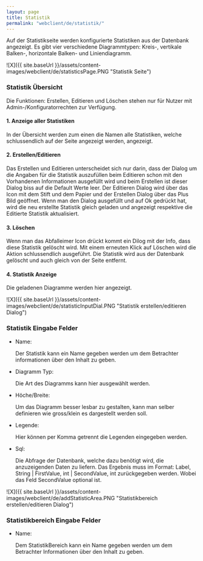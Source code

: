 ```yaml
---
layout: page
title: Statistik
permalink: "webclient/de/statistik/"
---
```


Auf der Statistikseite werden konfigurierte Statistiken aus der Datenbank angezeigt. Es gibt vier verschiedene Diagrammtypen: Kreis-, vertikale Balken-, horizontale Balken- und Liniendiagramm. 

![X]({{ site.baseUrl }}/assets/content-images/webclient/de/statisticsPage.PNG "Statistik Seite")

### Statistik Übersicht
Die Funktionen: Erstellen, Editieren und Löschen stehen nur für Nutzer mit Admin-/Konfiguratorrechten zur Verfügung.

#### 1. Anzeige aller Statistiken
In der Übersicht werden zum einen die Namen alle Statistiken, welche schlussendlich auf der Seite angezeigt werden, angezeigt.
	
#### 2. Erstellen/Editieren
Das Erstellen und Editieren unterscheidet sich nur darin, dass der Dialog um die Angaben für die Statistik auszufüllen beim Editieren schon mit den Vorhandenen Informationen ausgefüllt wird und beim Erstellen ist dieser Dialog biss auf die Default Werte leer. Der Editieren Dialog wird über das Icon mit dem Stift und dem Papier und der Erstellen Dialog über das Plus Bild geöffnet. Wenn man den Dialog ausgefüllt und auf Ok gedrückt hat, wird die neu erstellte Statistik gleich geladen und angezeigt respektive die Editierte Statistik aktualisiert.
	
#### 3. Löschen
Wenn man das Abfalleimer Icon drückt kommt ein Dilog mit der Info, dass diese Statistik gelöscht wird. Mit einem erneuten Klick auf Löschen wird die Aktion schlussendlich ausgeführt. Die Statistik wird aus der Datenbank gelöscht und auch gleich von der Seite entfernt.
	
#### 4. Statistik Anzeige
Die geladenen Diagramme werden hier angezeigt. 

![X]({{ site.baseUrl }}/assets/content-images/webclient/de/statisticInputDial.PNG "Statistik erstellen/editieren Dialog")

### Statistik Eingabe Felder

* Name:

	Der Statistik kann ein Name gegeben werden um dem Betrachter informationen über den Inhalt zu geben.
	
* Diagramm Typ:

	Die Art des Diagramms kann hier ausgewählt werden.
	
* Höche/Breite:

	Um das Diagramm besser lesbar zu gestalten, kann man selber definieren wie gross/klein es dargestellt werden soll.
	
* Legende:

	Hier können per Komma getrennt die Legenden eingegeben werden.

* Sql:

	Die Abfrage der Datenbank, welche dazu benötigt wird, die anzuzeigenden Daten zu liefern. Das Ergebnis muss im Format: Label, String | FirstValue, int | SecondValue, int zurückgegeben werden. Wobei das Feld SecondValue optional ist.
	
![X]({{ site.baseUrl }}/assets/content-images/webclient/de/addStatisticArea.PNG "Statistikbereich erstellen/editieren Dialog")

### Statistikbereich Eingabe Felder
* Name:

	Dem StatistikBereich kann ein Name gegeben werden um dem Betrachter Informationen über den Inhalt zu geben.
